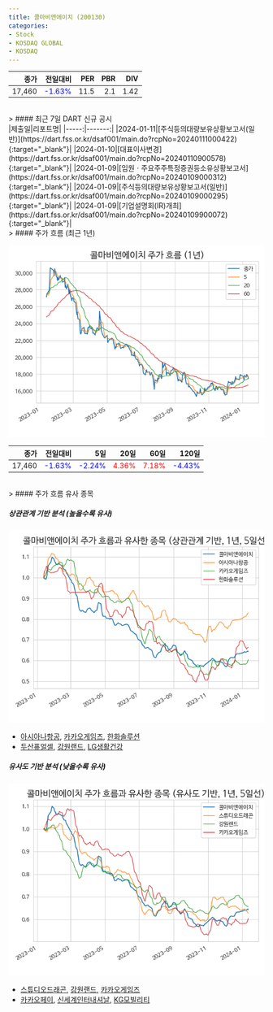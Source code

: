 ```yaml
---
title: 콜마비앤에이치 (200130)
categories:
- Stock
- KOSDAQ GLOBAL
- KOSDAQ
---
```


|종가|전일대비|PER|PBR|DIV|
|---:|-------:|--:|--:|--:|
|17,460|<span style="color: blue">-1.63%</span>|11.5|2.1|1.42|

<!-- more -->

<br>
> #### 최근 7일 DART 신규 공시

<br>
|제출일|리포트명|
|-----:|-------:|
|2024-01-11|[주식등의대량보유상황보고서(일반)](https://dart.fss.or.kr/dsaf001/main.do?rcpNo=20240111000422){:target="_blank"}|
|2024-01-10|[대표이사변경](https://dart.fss.or.kr/dsaf001/main.do?rcpNo=20240110900578){:target="_blank"}|
|2024-01-09|[임원ㆍ주요주주특정증권등소유상황보고서](https://dart.fss.or.kr/dsaf001/main.do?rcpNo=20240109000312){:target="_blank"}|
|2024-01-09|[주식등의대량보유상황보고서(일반)](https://dart.fss.or.kr/dsaf001/main.do?rcpNo=20240109000295){:target="_blank"}|
|2024-01-09|[기업설명회(IR)개최](https://dart.fss.or.kr/dsaf001/main.do?rcpNo=20240109900072){:target="_blank"}|

<br>
> #### 주가 흐름 (최근 1년)

![200130](/assets/images/stock/200130.png)

|종가|전일대비|5일|20일|60일|120일|
|---:|-------:|--:|---:|---:|----:|
|17,460|<span style="color: blue">-1.63%</span>|<span style="color: blue">-2.24%</span>|<span style="color: red">4.36%</span>|<span style="color: red">7.18%</span>|<span style="color: blue">-4.43%</span>|

<br>
> #### 주가 흐름 유사 종목

##### 상관관계 기반 분석 (높을수록 유사)
![200130](/assets/images/stock/200130_corr.png)
- [아시아나항공](/020560/), [카카오게임즈](/293490/), [한화솔루션](/009830/)
- [두산퓨얼셀](/336260/), [강원랜드](/035250/), [LG생활건강](/051900/)

##### 유사도 기반 분석 (낮을수록 유사)
![200130](/assets/images/stock/200130_sim.png)
- [스튜디오드래곤](/253450/), [강원랜드](/035250/), [카카오게임즈](/293490/)
- [카카오페이](/377300/), [신세계인터내셔날](/031430/), [KG모빌리티](/003620/)